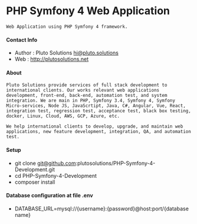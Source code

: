 # PHP Symfony 4 Web Application
`Web Application using PHP Symfony 4 framework.`

#### Contact Info
* Author : Pluto Solutions <hi@pluto.solutions>
* Web : http://plutosolutions.net

#### About
`Pluto Solutions provide services of full stack development to international clients. Our works relevant web applications development, front-end, back-end, automation test, and system integration. We are main in PHP, Symfony 3.4, Symfony 4, Symfony Micro-services, Node JS, JavaScrtipt, Java, C#, Angular, Vue, React, integration test, regression test, acceptance test, black box testing, docker, Linux, Cloud, AWS, GCP, Azure, etc.`
 
`We help international clients to develop, upgrade, and maintain web applications, new feature development, integration, QA, and automation test.`

#### Setup
* git clone git@github.com:plutosolutions/PHP-Symfony-4-Development.git
* cd PHP-Symfony-4-Development
* composer install

#### Database configuration at file .env
* DATABASE_URL=mysql://{username}:{password}@host:port/{database name}
